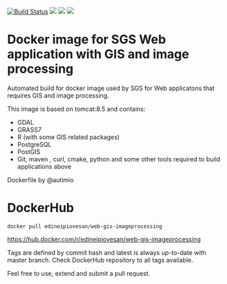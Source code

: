 [![Build Status](https://travis-ci.org/edineipiovesan/docker-image-web-gis-imageprocessing.svg?branch=master)](https://travis-ci.org/edineipiovesan/docker-image-web-gis-imageprocessing) ![](https://img.shields.io/docker/automated/jrottenberg/ffmpeg.svg) [![](https://images.microbadger.com/badges/image/edineipiovesan/web-gis-imageprocessing.svg)](https://microbadger.com/images/edineipiovesan/web-gis-imageprocessing "Get your own image badge on microbadger.com") [![](https://images.microbadger.com/badges/commit/edineipiovesan/docker-image-web-gis-imageprocessing.svg)](https://microbadger.com/images/edineipiovesan/docker-image-web-gis-imageprocessing "Get your own commit badge on microbadger.com")
# Docker image for SGS Web application with GIS and image processing
Automated build for docker image used by SGS for Web applicatons that requires GIS and image processing.

This image is based on tomcat:8.5 and contains:
 - GDAL
 - GRASS7
 - R (with some GIS related packages)
 - PostgreSQL
 - PostGIS
 - Git, maven , curl, cmake, python and some other tools required to build applications above

Dockerfile by @autimio

# DockerHub

`docker pull edineipiovesan/web-gis-imageprocessing`

https://hub.docker.com/r/edineipiovesan/web-gis-imageprocessing

Tags are defined by commit hash and latest is always up-to-date with master branch. Check DockerHub repository to all tags available.


Feel free to use, extend and submit a pull request.